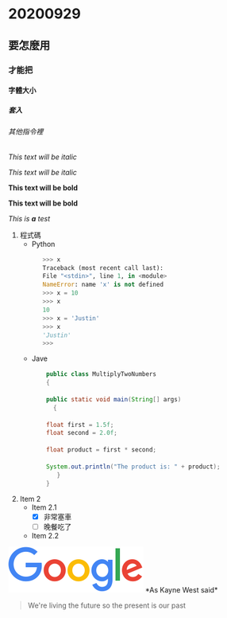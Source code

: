 # 20200929
## 要怎麼用
### 才能把
#### 字體大小
##### 套入
###### 其他指令裡

*This text will be italic* 

_This text will be italic_

**This text will be bold**

__This text will be bold__

*This is **a** test*

1. 程式碼
   * Python
     ```Python
        >>> x
        Traceback (most recent call last):
        File "<stdin>", line 1, in <module>
        NameError: name 'x' is not defined
        >>> x = 10
        >>> x
        10
        >>> x = 'Justin'
        >>> x
        'Justin'
        >>>
     ```
   * Jave
     ``` Java
         public class MultiplyTwoNumbers
         {

         public static void main(String[] args) 
           {

         float first = 1.5f;
         float second = 2.0f;

         float product = first * second;

         System.out.println("The product is: " + product);
            }
         }
     ```
2. Item 2
   * Item 2.1 
     - [x] 非常塞車
     - [ ] 晚餐吃了
     
   * Item 2.2

 
 ![Google](googlelogo_color_272x92dp.png "Google")
 \*As Kayne West said\*
 
 >We're living the future so 
 >the present is our past
 







